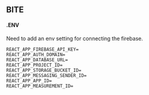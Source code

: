 ## BITE



#### .ENV

Need to add an env setting for connecting the firebase.
```
REACT_APP_FIREBASE_API_KEY=
REACT_APP_AUTH_DOMAIN=
REACT_APP_DATABASE_URL=
REACT_APP_PROJECT_ID=
REACT_APP_STORAGE_BUCKET_ID=
REACT_APP_MESSAGING_SENDER_ID=
REACT_APP_APP_ID=
REACT_APP_MEASUREMENT_ID=
```
